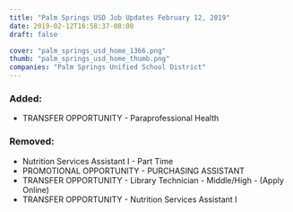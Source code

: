 ```yaml
---
title: "Palm Springs USD Job Updates February 12, 2019"
date: 2019-02-12T16:58:37-08:00
draft: false

cover: "palm_springs_usd_home_1366.png"
thumb: "palm_springs_usd_home_thumb.png"
companies: "Palm Springs Unified School District"
---
```


### Added: 
+ TRANSFER OPPORTUNITY - Paraprofessional Health

### Removed:
- Nutrition Services Assistant I - Part Time
- PROMOTIONAL OPPORTUNITY -  PURCHASING ASSISTANT
- TRANSFER OPPORTUNITY - Library Technician - Middle/High - (Apply Online)
- TRANSFER OPPORTUNITY - Nutrition Services Assistant I

